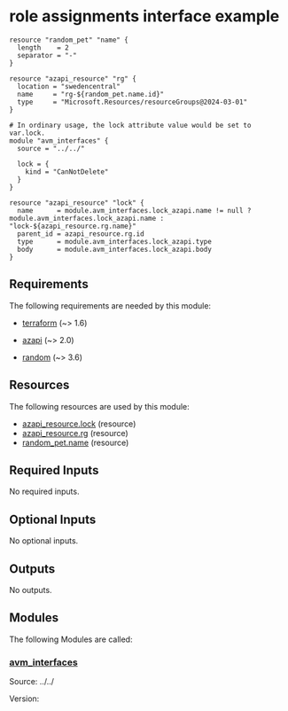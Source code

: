 <!-- BEGIN_TF_DOCS -->
# role assignments interface example

```hcl
resource "random_pet" "name" {
  length    = 2
  separator = "-"
}

resource "azapi_resource" "rg" {
  location = "swedencentral"
  name     = "rg-${random_pet.name.id}"
  type     = "Microsoft.Resources/resourceGroups@2024-03-01"
}

# In ordinary usage, the lock attribute value would be set to var.lock.
module "avm_interfaces" {
  source = "../../"

  lock = {
    kind = "CanNotDelete"
  }
}

resource "azapi_resource" "lock" {
  name      = module.avm_interfaces.lock_azapi.name != null ? module.avm_interfaces.lock_azapi.name : "lock-${azapi_resource.rg.name}"
  parent_id = azapi_resource.rg.id
  type      = module.avm_interfaces.lock_azapi.type
  body      = module.avm_interfaces.lock_azapi.body
}
```

<!-- markdownlint-disable MD033 -->
## Requirements

The following requirements are needed by this module:

- <a name="requirement_terraform"></a> [terraform](#requirement\_terraform) (~> 1.6)

- <a name="requirement_azapi"></a> [azapi](#requirement\_azapi) (~> 2.0)

- <a name="requirement_random"></a> [random](#requirement\_random) (~> 3.6)

## Resources

The following resources are used by this module:

- [azapi_resource.lock](https://registry.terraform.io/providers/azure/azapi/latest/docs/resources/resource) (resource)
- [azapi_resource.rg](https://registry.terraform.io/providers/azure/azapi/latest/docs/resources/resource) (resource)
- [random_pet.name](https://registry.terraform.io/providers/hashicorp/random/latest/docs/resources/pet) (resource)

<!-- markdownlint-disable MD013 -->
## Required Inputs

No required inputs.

## Optional Inputs

No optional inputs.

## Outputs

No outputs.

## Modules

The following Modules are called:

### <a name="module_avm_interfaces"></a> [avm\_interfaces](#module\_avm\_interfaces)

Source: ../../

Version:

<!-- END_TF_DOCS -->